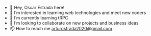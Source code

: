 - 👋 Hey, Oscar Estrada here!
- 👀 I’m interested in learning web technologies and meet new coders
- 🌱 I’m currently learning tRPC
- 💞️ I’m looking to collaborate on new projects and business ideas
- 📫 How to reach me arturostrada2020@gmail.com

<!---
OscarStrada/OscarStrada is a ✨ special ✨ repository because its `README.md` (this file) appears on your GitHub profile.
You can click the Preview link to take a look at your changes.
--->

